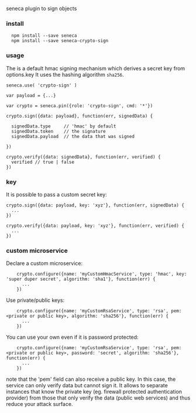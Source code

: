 
seneca plugin to sign objects

### install

```
  npm install --save seneca
  npm install --save seneca-crypto-sign
```

### usage


The is a default hmac signing mechanism which derives a secret key from options.key
It uses the hashing algorithm ```sha256```.

```
seneca.use( 'crypto-sign' )

var payload = {...}

var crypto = seneca.pin({role: 'crypto-sign', cmd: '*'})

crypto.sign({data: payload}, function(err, signedData) {

  signedData.type     // 'hmac' by default
  signedData.token    // the signature
  signedData.payload  // the data that was signed

})

crypto.verify({data: signedData}, function(err, verified) {
  verified // true | false
})
```

### key

It is possible to pass a custom secret key:

```
crypto.sign({data: payload, key: 'xyz'}, function(err, signedData) {
  ...
})

crypto.verify({data: payload, key: 'xyz'}, function(err, verified) {
  ...
})
```

### custom microservice


Declare a custom microservice:

```
    crypto.configure({name: 'myCustomHmacService', type: 'hmac', key: 'super duper secret', algorithm: 'sha1'}, function(err) {
      ...
    })
```


Use private/public keys:

```
    crypto.configure({name: 'myCustomRsaService', type: 'rsa', pem: <private or public key>, algorithm: 'sha256'}, function(err) {
      ...
    })
```


You can use your own even if it is password protected:

```
    crypto.configure({name: 'myCustomRsaService', type: 'rsa', pem: <private or public key>, password: 'secret', algorithm: 'sha256'}, function(err) {
      ...
    })
```

note that the 'pem' field can also receive a public key. In this case, the service can only verify data but cannot sign
it. It allows to separate instances that know the private key (eg. firewall protected authentication provider) from
those that only verify the data (public web services) and thus reduce your attack surface.
